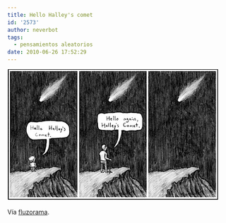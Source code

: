 ```yaml
---
title: Hello Halley's comet
id: '2573'
author: neverbot
tags:
  - pensamientos aleatorios
date: 2010-06-26 17:52:29
---
```


![201006261752.jpg](./hello-halleys-comet/201006261752.jpg)

Vía [fluzorama](http://fluzo.tumblr.com/post/735937889/cometa).